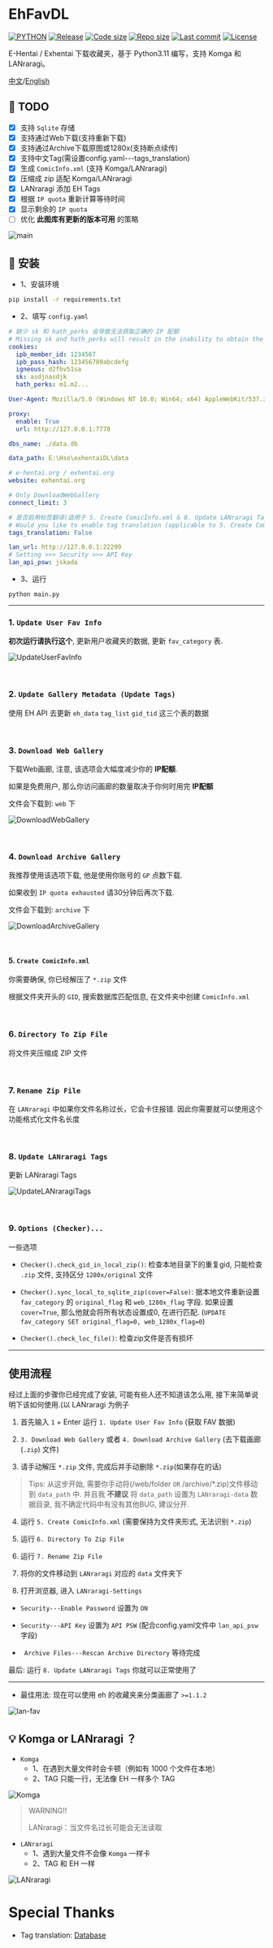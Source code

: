 # EhFavDL

[![PYTHON](https://img.shields.io/badge/Python-3.11-orange.svg)](https://www.python.org/)
[![Release](https://img.shields.io/github/v/release/eezd/EhFavDL)](https://github.com/eezd/EhFavDL/releases)
[![Code size](https://img.shields.io/github/languages/code-size/eezd/EhFavDL?color=blueviolet)](https://github.com/eezd/EhFavDL)
[![Repo size](https://img.shields.io/github/repo-size/eezd/EhFavDL?color=eb56fd)](https://github.com/eezd/EhFavDL)
[![Last commit](https://img.shields.io/github/last-commit/eezd/EhFavDL/main)](https://github.com/eezd/EhFavDL/commits/main)
[![License](https://img.shields.io/badge/license-MIT-yellowgreen.svg)](LICENSE)

E-Hentai / Exhentai 下载收藏夹，基于 Python3.11 编写，支持 Komga 和 LANraragi。

[中文](README.md)/[English](README-EN.md)



## 📌 TODO

- [x] 支持 `Sqlite` 存储
- [x] 支持通过Web下载(支持重新下载)
- [x] 支持通过Archive下载原图或1280x(支持断点续传)
- [x] 支持中文Tag(需设置config.yaml---tags_translation)
- [x] 生成 `ComicInfo.xml` (支持 Komga/LANraragi)
- [x] 压缩成 zip 适配 Komga/LANraragi
- [x] LANraragi 添加 EH Tags
- [x] 根据 `IP quota` 重新计算等待时间
- [x] 显示剩余的 `IP quota`
- [ ] 优化 **此图库有更新的版本可用** 的策略

![main](/img/main.png)



## 🔨 安装

- 1、安装环境

```bash
pip install -r requirements.txt
```



- 2、填写 `config.yaml`

```yaml
# 缺少 sk 和 hath_perks 会导致无法获取正确的 IP 配额
# Missing sk and hath_perks will result in the inability to obtain the correct IP quota.
cookies:
  ipb_member_id: 1234567
  ipb_pass_hash: 123456789abcdefg
  igneous: d2fbv51sa
  sk: asdjnasdjk
  hath_perks: m1.m2...

User-Agent: Mozilla/5.0 (Windows NT 10.0; Win64; x64) AppleWebKit/537.36 (KHTML, like Gecko) Chrome/112.0.0.0 Safari/537.36

proxy:
  enable: True
  url: http://127.0.0.1:7778

dbs_name: ./data.db

data_path: E:\Hso\exhentaiDL\data

# e-hentai.org / exhentai.org
website: exhentai.org

# Only DownloadWebGallery
connect_limit: 3

# 是否启用标签翻译(适用于 5. Create ComicInfo.xml & 8. Update LANraragi Tags)
# Would you like to enable tag translation (applicable to 5. Create ComicInfo.xml & 8. Update LANraragi Tags)?
tags_translation: False

lan_url: http://127.0.0.1:22299
# Setting >>> Security >>> API Key
lan_api_psw: jskada
```



- 3、运行

```shell
python main.py
```



****



### 1. `Update User Fav Info`

**初次运行请执行这个**, 更新用户收藏夹的数据, 更新 `fav_category` 表.

![UpdateUserFavInfo](/img/UpdateUserFavInfo.png)

<br/>

### 2. `Update Gallery Metadata (Update Tags)`

使用 EH API 去更新 `eh_data` `tag_list` `gid_tid` 这三个表的数据

<br/>

### 3. `Download Web Gallery`

下载Web画廊, 注意, 该选项会大幅度减少你的 **IP配额**.

如果是免费用户, 那么你访问画廊的数量取决于你何时用完 **IP配额**

文件会下载到: `web` 下

![DownloadWebGallery](/img/DownloadWebGallery.png)

<br/>

### 4. `Download Archive Gallery`

我推荐使用该选项下载, 他是使用你账号的 `GP` 点数下载.

如果收到 `IP quota exhausted` 请30分钟后再次下载.

文件会下载到: `archive` 下

![DownloadArchiveGallery](/img/DownloadArchiveGallery.png)

<br/>

#### 5. `Create ComicInfo.xml`

你需要确保, 你已经解压了 `*.zip` 文件

根据文件夹开头的 `GID`, 搜索数据库匹配信息, 在文件夹中创建 `ComicInfo.xml`

<br/>

### 6. `Directory To Zip File`

将文件夹压缩成 ZIP 文件

<br/>

### 7. `Rename Zip File`

在 `LANraragi` 中如果你文件名称过长，它会卡住报错. 因此你需要就可以使用这个功能格式化文件名长度

<br/>

### 8. `Update LANraragi Tags`

更新 LANraragi Tags

![UpdateLANraragiTags](/img/UpdateLANraragiTags.png)

<br/>

### 9. `Options (Checker)...`

一些选项

- `Checker().check_gid_in_local_zip()`: 检查本地目录下的重复gid, 只能检查 `.zip` 文件, 支持区分 `1280x/original` 文件

- `Checker().sync_local_to_sqlite_zip(cover=False)`: 据本地文件重新设置 `fav_category` 的 `original_flag`
和 `web_1280x_flag` 字段. 如果设置 `cover=True`, 那么他就会将所有状态设置成0,
在进行匹配. (`UPDATE fav_category SET original_flag=0, web_1280x_flag=0`)

- `Checker().check_loc_file()`: 检查zip文件是否有损坏



****



## 使用流程

经过上面的步骤你已经完成了安装, 可能有些人还不知道该怎么用, 接下来简单说明下该如何使用.(以 LANraragi 为例子

1. 首先输入 `1` + Enter 运行 `1. Update User Fav Info` (获取 FAV 数据)

2. `3. Download Web Gallery` 或者 `4. Download Archive Gallery` (去下载画廊(`.zip`) 文件)

3. 请手动解压 `*.zip` 文件, 完成后并手动删除 `*.zip`(如果存在的话)

> Tips: 从这步开始, 需要你手动将(/web/folder `OR` /archive/*.zip)文件移动到 `data_path` 中.
> 并且我 **不建议** 将 `data_path` 设置为 `LANraragi-data` 数据目录, 我不确定代码中有没有其他BUG, 建议分开.

4. 运行 `5. Create ComicInfo.xml` (需要保持为文件夹形式, 无法识别 `*.zip`)

5. 运行 `6. Directory To Zip File`

6. 运行 `7. Rename Zip File`

7. 将你的文件移动到 `LANraragi` 对应的 `data` 文件夹下

8. 打开浏览器, 进入 `LANraragi-Settings`

- `Security---Enable Password` 设置为 `ON`

- `Security---API Key` 设置为 `API PSW` (配合config.yaml文件中 `lan_api_psw` 字段)

- ` Archive Files---Rescan Archive Directory` 等待完成

最后: 运行 `8. Update LANraragi Tags` 你就可以正常使用了



****



- 最佳用法: 现在可以使用 eh 的收藏夹来分类画廊了 `>=1.1.2`

![lan-fav](/img/lan-fav.png)



## 💡 Komga or LANraragi ？

- `Komga`
    - 1、在遇到大量文件时会卡顿（例如有 1000 个文件在本地）
    - 2、TAG 只能一行，无法像 EH 一样多个 TAG

![Komga](/img/Komga.png)

> WARNING!!
>
> LANraragi：当文件名过长可能会无法读取

- `LANraragi`
    - 1、遇到大量文件不会像 `Komga` 一样卡
    - 2、TAG 和 EH 一样

![LANraragi](/img/LANraragi.png)



# Special Thanks

- Tag translation: [Database](https://github.com/EhTagTranslation/Database)
